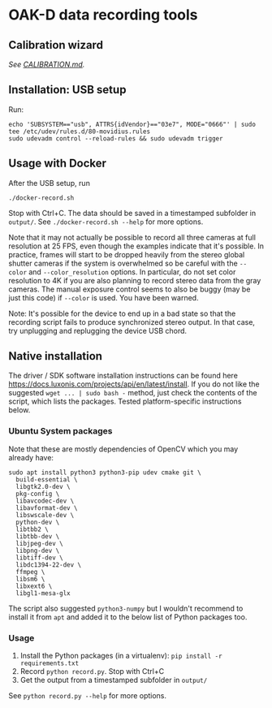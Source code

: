 # OAK-D data recording tools

## Calibration wizard

_See [CALIBRATION.md](CALIBRATION.md)._

## Installation: USB setup

Run:

    echo 'SUBSYSTEM=="usb", ATTRS{idVendor}=="03e7", MODE="0666"' | sudo tee /etc/udev/rules.d/80-movidius.rules
    sudo udevadm control --reload-rules && sudo udevadm trigger

## Usage with Docker

After the USB setup, run

    ./docker-record.sh

Stop with Ctrl+C. The data should be saved in a timestamped subfolder in `output/`. See `./docker-record.sh --help` for more options.

Note that it may not actually be possible to record all three cameras at full resolution at 25 FPS, even though the examples indicate that it's possible.
In practice, frames will start to be dropped heavily from the stereo global shutter cameras if the system is overwhelmed so be careful with the `--color` and `--color_resolution` options. In particular, do not set color resolution to 4K if you are also planning to record stereo data from the gray cameras.
The manual exposure control seems to also be buggy (may be just this code) if `--color` is used. You have been warned.

Note: It's possible for the device to end up in a bad state so that the recording script fails to produce synchronized stereo output. In that case, try unplugging and replugging the device USB chord.

## Native installation

The driver / SDK software installation instructions can be found here https://docs.luxonis.com/projects/api/en/latest/install.
If you do not like the suggested `wget ... | sudo bash -` method, just check the contents of the script, which lists the packages.
Tested platform-specific instructions below.

### Ubuntu System packages

Note that these are mostly dependencies of OpenCV which you may already have:

    sudo apt install python3 python3-pip udev cmake git \
      build-essential \
      libgtk2.0-dev \
      pkg-config \
      libavcodec-dev \
      libavformat-dev \
      libswscale-dev \
      python-dev \
      libtbb2 \
      libtbb-dev \
      libjpeg-dev \
      libpng-dev \
      libtiff-dev \
      libdc1394-22-dev \
      ffmpeg \
      libsm6 \
      libxext6 \
      libgl1-mesa-glx

The script also suggested `python3-numpy` but I wouldn't recommend to install it from `apt`
and added it to the below list of Python packages too.

### Usage

 1. Install the Python packages (in a virtualenv): `pip install -r requirements.txt`
 2. Record `python record.py`. Stop with Ctrl+C
 3. Get the output from a timestamped subfolder in `output/`

See `python record.py --help` for more options.
